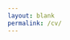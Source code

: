 ```yaml
---
layout: blank
permalink: /cv/
---
```

<script>
  // Automatically redirect to the PDF and trigger download
  window.location.replace("/assets/Nicolás%20Izquierdo%20-%20CV.pdf");
</script>

